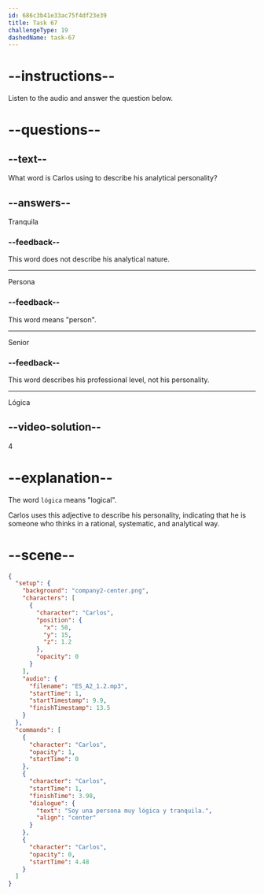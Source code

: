 ```yaml
---
id: 686c3b41e33ac75f4df23e39
title: Task 67
challengeType: 19
dashedName: task-67
---
```


<!-- (Audio) Carlos: Soy una persona muy lógica y tranquila. -->

# --instructions--

Listen to the audio and answer the question below.

# --questions--

## --text--

What word is Carlos using to describe his analytical personality?

## --answers--

Tranquila

### --feedback--

This word does not describe his analytical nature.

---

Persona

### --feedback--

This word means "person".

---

Senior

### --feedback--

This word describes his professional level, not his personality.

---

Lógica

## --video-solution--

4

# --explanation--

The word `lógica` means "logical". 

Carlos uses this adjective to describe his personality, indicating that he is someone who thinks in a rational, systematic, and analytical way.

# --scene--

```json
{
  "setup": {
    "background": "company2-center.png",
    "characters": [
      {
        "character": "Carlos",
        "position": {
          "x": 50,
          "y": 15,
          "z": 1.2
        },
        "opacity": 0
      }
    ],
    "audio": {
      "filename": "ES_A2_1.2.mp3",
      "startTime": 1,
      "startTimestamp": 9.9,
      "finishTimestamp": 13.5
    }
  },
  "commands": [
    {
      "character": "Carlos",
      "opacity": 1,
      "startTime": 0
    },
    {
      "character": "Carlos",
      "startTime": 1,
      "finishTime": 3.98,
      "dialogue": {
        "text": "Soy una persona muy lógica y tranquila.",
        "align": "center"
      }
    },
    {
      "character": "Carlos",
      "opacity": 0,
      "startTime": 4.48
    }
  ]
}
```
